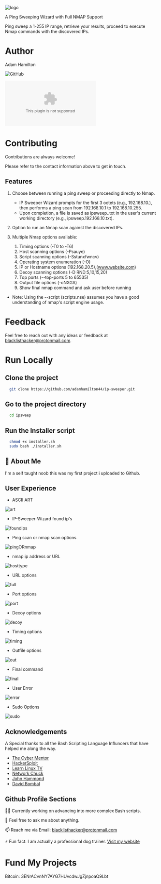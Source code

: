 ![logo](icons/IP-Sweeper-Wizard.png)

A Ping Sweeping Wizard with Full NMAP Support

Ping sweep a 1-255 IP range, retrieve your results, proceed to execute Nmap commands with the discovered IPs.

# Author

Adam Hamilton

![GitHub](https://github.com/adamhamilton44)
 
![Email](blacklisthacker@protonmail.com)

# Contributing

Contributions are always welcome!

Please refer to the contact information above to get in touch.

## Features

1. Choose between running a ping sweep or proceeding directly to Nmap.
   - IP Sweeper Wizard prompts for the first 3 octets (e.g., 192.168.10.), then performs a ping scan from 192.168.10.1 to 192.168.10.255.
   - Upon completion, a file is saved as ipsweep.<ip>.txt in the user's current working directory (e.g., ipsweep.192.168.10.txt).
2. Option to run an Nmap scan against the discovered IPs.

3. Multiple Nmap options available:
   1. Timing options (-T0 to -T6)
   2. Host scanning options (-Psauye)
   3. Script scanning options (-Sstunxfwncv)
   4. Operating system enumeration (-O)
   5. IP or Hostname options (192.168.20.5),(www.website.com)
   6. Decoy scanning options (-D RND:5,10,15,20)
   7. Top ports (--top-ports 5 to 65535)
   8. Output file options (-oNXGA)
   9. Show final nmap command and ask user before running
* Note: Using the --script (scripts.nse) assumes you have a good understanding of nmap's script engine usage.

# Feedback

Feel free to reach out with any ideas or feedback at blacklisthacker@protonmail.com.

# Run Locally

## Clone the project

```bash
  git clone https://github.com/adamhamilton44/ip-sweeper.git
```

## Go to the project directory

```bash
  cd ipsweep
```

## Run the Installer script 

```bash
  chmod +x installer.sh
  sudo bash ./installer.sh
```

## 🚀 About Me

I'm a self taught noob this was my first project i uploaded to Github.

## User Experience

- ASCII ART

![art](icons/asciiart.png)

- IP-Sweeper-Wizard found ip's

![foundips](icons/sweepername.png)

- Ping scan or nmap scan options

![pingORnmap](icons/pingORnmap.png)

- nmap ip address or URL

![hosttype](icons/hostype.png)

- URL options

![full](icons/full-website-options.png)

- Port options

![port](icons/ports-option.png)

- Decoy options

![decoy](icons/decoy-options.png)

- Timing options

![timing](icons/timing-options.png)

- Outfile options

![out](icons/outfile-options.png)

- Final command

![final](icons/outcommand.png)

- User Error

![error](icons/errors.png)

- Sudo Options

![sudo](icons/sudo.png)


## Acknowledgements

A Special thanks to all the Bash Scripting Language Influncers that have helped me along the way.

 - [The Cyber Mentor](@TCMSecurityAcademy)
 - [HackerSploit](@HackerSploit)
 - [Learn Linux TV](@LearnLinuxTV)
 - [Network Chuck](@networkchuckacademy)
 - [John Hammond](@_JohnHammond)
 - [David Bombal](@davidbombal)

## Github Profile Sections

👩‍💻 Currently working on advancing into more complex Bash scripts.

💬  Feel free to ask me about anything.

📫 Reach me via Email: blacklisthacker@protonmail.com

⚡️ Fun fact: I am actually a professional dog trainer. [Visit my website](https://good-happy-puppy.com)

# Fund My Projects

Bitcoin: 3ENrACvnNY7AYG7HUvcdwJgZjnpoaQ9Lbt

